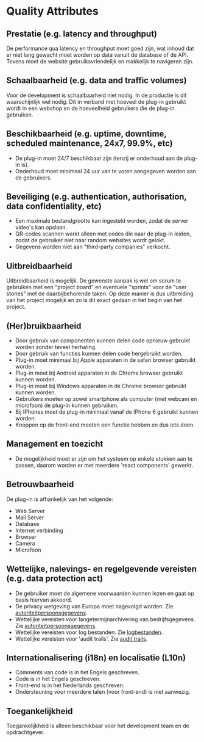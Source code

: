 # Quality Attributes

## Prestatie (e.g. latency and throughput)

De performance qua latency en throughput moet goed zijn, wat inhoud dat er niet lang gewacht moet worden op data vanuit de database of de API. Tevens moet de website gebruiksvriendelijk en makkelijk te navigeren zijn.

## Schaalbaarheid (e.g. data and traffic volumes)

Voor de development is schaalbaarheid niet nodig. In de productie is dit waarschijnlijk wel nodig. Dit in verband met hoeveel de plug-in gebruikt wordt in een webshop en de hoeveelheid gebruikers die de plug-in gebruiken.

## Beschikbaarheid (e.g. uptime, downtime, scheduled maintenance, 24x7, 99.9%, etc)

- De plug-in moet 24/7 beschikbaar zijn (tenzij er onderhoud aan de plug-in is).
- Onderhoud moet minimaal 24 uur van te voren aangegeven worden aan de gebruikers.

## Beveiliging (e.g. authentication, authorisation, data confidentiality, etc)

- Een maximale bestandgrootte kan ingesteld worden, zodat de server video's kan opslaan.
- QR-codes scannen werkt alleen met codes die naar de plug-in leiden, zodat de gebruiker niet naar random websites wordt gelokt.
- Gegevens worden niet aan "third-party companies" verkocht.

## Uitbreidbaarheid

Uitbreidbaarheid is mogelijk. De gewenste aanpak is wel om scrum te gebruiken met een "project board" en eventuele "sprints" voor de "user stories" met de daarbijbehorende taken. Op deze manier is dus uitbreiding van het project mogelijk en zo is dit exact gedaan in het begin van het project.

## (Her)bruikbaarheid

- Door gebruik van componenten kunnen delen code opnieuw gebruikt worden zonder teveel herhaling.
- Door gebruik van functies kunnen delen code hergebruikt worden.
- Plug-in moet minimaal bij Apple apparaten in de safari browser gebruikt worden.
- Plug-in moet bij Android apparaten in de Chrome browser gebruikt kunnen worden.
- Plug-in moet bij Windows apparaten in de Chrome browser gebruikt kunnen worden.
- Gebruikers moeten op zowel smartphone als computer (met webcam en microfoon) de plug-in kunnen gebruiken.
- Bij IPhones moet de plug-in minimaal vanaf de IPhone 6 gebruikt kunnen worden.
- Knoppen op de front-end moeten een functie hebben en dus iets doen.

## Management en toezicht

- De mogelijkheid moet er zijn om het systeem op enkele stukken aan te passen, daarom worden er met meerdere 'react components' gewerkt.

## Betrouwbaarheid

De plug-in is afhankelijk van het volgende:

- Web Server
- Mail Server
- Database
- Internet verbinding
- Browser
- Camera
- Microfoon

## Wettelijke, nalevings- en regelgevende vereisten (e.g. data protection act)

- De gebruiker moet de algemene voorwaarden kunnen lezen en gaat op basis hiervan akkoord.
- De privacy wetgeving van Europa moet nagevolgd worden. Zie [autoriteitpersoonsgegevens](https://www.autoriteitpersoonsgegevens.nl/nl/over-privacy/wetten/internationale-privacywetgeving).
- Wettelijke vereisten voor langetermijnarchivering van bedrijfsgegevens. Zie [autoriteitpersoonsgegevens](https://www.autoriteitpersoonsgegevens.nl/nl/over-privacy/persoonsgegevens/bewaren-van-persoonsgegevens).
- Wettelijke vereisten voor log bestanden. Zie [logbestanden](https://cip-overheid.nl/media/1169/bid-operationale-producten-bir-015-logging-beleid-10.pdf).
- Wettelijke vereisten voor 'audit trails'. Zie [audit trails](https://www.graydon.nl/nl/resources/blog/strategie/wat-een-audit-trail).

## Internationalisering (i18n) en localisatie (L10n)

- Comments van code is in het Engels geschreven.
- Code is in het Engels geschreven.
- Front-end is in het Nederlands geschreven.
- Ondersteuning voor meerdere talen (voor front-end) is niet aanwezig.

## Toegankelijkheid

Toegankelijkheid is alleen beschikbaar voor het development team en de opdrachtgever.

<!--
Intent

This section is about summarising the key quality attributes and should answer the following types of questions:

* Is there a clear understanding of the quality attributes that the architecture must satisfy?
* Are the quality attributes SMART (specific, measurable, achievable, relevant and timely)?
* Have quality attributes that are usually taken for granted been explicitly marked as out of scope if they are not needed? (e.g. “user interface elements will only be presented in English” to indicate that multi-language support is not explicitly catered for)
* Are any of the quality attributes unrealistic? (e.g. true 24x7 availability is typically very costly to implement inside many organisations)

In addition, if any of the quality attributes are deemed as “architecturally significant” and therefore influence the architecture, why not make a note of them so that you can refer back to them later in the document.
-->

